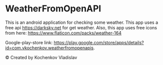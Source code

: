 # WeatherFromOpenAPI
This is an android application for checking some weather. 
This app uses a free api https://darksky.net for get weather. 
Also, this app uses free icons from here: https://www.flaticon.com/packs/weather-164

Google-play-store link: https://play.google.com/store/apps/details?id=com.vkochenkov.weatherfromopenapis.

© Created by Kochenkov Vladislav
